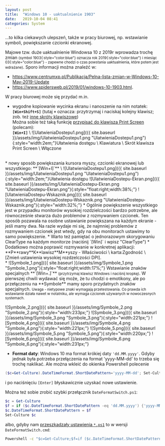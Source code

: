 ```yaml
---
layout: post
title:  "Windows 10 - uaktualnienie 1903"
date:   2019-10-04 08:41
categories: System
---
```


...to kilka ciekawych ulepszeń, także w pracy biurowej, np. wstawianie symboli, powiększanie czcionki ekranowej.

Majowe tzw. duże uaktualnienie Windowsa 10 z 2019r wprowadza trochę zmian <small>(symbol <span>1903</span>{:style="color:blue"} oznacza rok 20<span>19</span>{:style="color:blue"} i miesiąc <span>03</span>{:style="color:blue"}  - zapewne chodzi o czas powstania uaktualnienia, które potem jest wdrażane)</small>. Sporo informacji można znaleźć w:
* <https://www.centrumxp.pl/Publikacja/Pelna-lista-zmian-w-Windows-10-May-2019-Update> 
* <https://www.spidersweb.pl/2019/01/windows-10-1903.html>. 

W pracy biurowej może się przydać m.in.
* wygodne kopiowanie wycinka ekranu i nanoszenie na nim notatek: **`[Win+Shift+S]`** (tutaj **`+`** oznacza: przytrzymaj i naciskaj kolejny klawisz; zob. też [inne skróty klawiszowe](https://www.komputerswiat.pl/poradniki/programy/windows-10-skroty-klawiaturowe-windows-10-pulpit-pasek-zadan-wiersz-polecenia/pt4gpwy))  
Można sobie też taką funkcję [przypisać do klawisza Print Screen](https://www.centrumxp.pl/Publikacja/Jak-wywolac-wycinanie-obrazu-klawiszem-Print-Screen) (polecam):  
**`[Win+I]`** \ ![UlatwieniaDostepu1.png]({{ site.baseurl }}/assets/img/UlatwieniaDostepu1.png "UlatwieniaDostepu1.png"){:style="width:2em;"}Ułatwienia dostępu \ Klawiatura \ Skrót klawisza Print Screen \ Włączone
<br>
* nowy sposób powiększania kursora myszy, czcionki ekranowej lub wszystkiego:  
**`[Win+I]`** \ ![UlatwieniaDostepu1.png]({{ site.baseurl }}/assets/img/UlatwieniaDostepu1.png "UlatwieniaDostepu1.png"){:style="width:2em;"}Ułatwienia dostępu
![UlatwieniaDostepu-Ekran.png]({{ site.baseurl }}/assets/img/UlatwieniaDostepu-Ekran.png "UlatwieniaDostepu-Ekran.png"){:style="float:right;width:38%;"}
![UlatwieniaDostepu-Wskaznik.png]({{ site.baseurl }}/assets/img/UlatwieniaDostepu-Wskaznik.png "UlatwieniaDostepu-Wskaznik.png"){:style="width:32%;"}
  * Ogólnie powiększenie wszystkiego jest w przypadku monitorów wysokiej rozdzielczości bardzo potrzebne, ale równocześnie stwarza dużo problemów z rozmywaniem czcionek. Ten sposób pozawala na osobne ustawianie powiększana na każdym ekranie - jeśli mamy dwa. Na razie wydaje mi się, że najmniej problemów z rozmywaniem czcionek jest wtedy, gdy na obu monitorach ustawimy to samo powiększenie.
  * Warto też pamiętać o jednorazowym skorygowaniu ClearType na każdym monitorze (naciśnij `[Win]` i wpisz "ClearType")
  * Dodatkowo można poprawić rozmywanie w konkretnej aplikacji: **P**rawy**K**lawisz**M**yszy - Właściwości \ karta:Zgodność \ [Zmień ustawienia wysokiej rozdzelczości DPI].  
<br>
* ![Symbole_1.png]({{ site.baseurl }}/assets/img/Symbole_1.png "Symbole_1.png"){:style="float:right;width:17%;"}     Wstawianie znaków specjalnych **`[Win+.]`** <small>(przytrzymaj klawisz Windows i naciśnij kropkę)</small>. W pierwszej chwili wydawać się może, że tu chodzi o emotikony, ale po przełączeniu na **Symbole** mamy sporo przydatnych znaków specjalnych.  
<small>Uwaga - nietypowe znaki wymagają przetestowania. Co prawda ich wstawianie działa nawet w notatniku, ale wymaga czcionek używanych w nowoczesnych systemach.</small>

![Symbole_2.png]({{ site.baseurl }}/assets/img/Symbole_2.png "Symbole_2.png"){:style="width:233px;"} 
![Symbole_3.png]({{ site.baseurl }}/assets/img/Symbole_3.png "Symbole_3.png"){:style="width:221px;"} 
![Symbole_4.png]({{ site.baseurl }}/assets/img/Symbole_4.png "Symbole_4.png"){:style="width:221px;"} 
![Symbole_5.png]({{ site.baseurl }}/assets/img/Symbole_5.png "Symbole_5.png"){:style="width:220px;"} 
![Symbole_6.png]({{ site.baseurl }}/assets/img/Symbole_6.png "Symbole_6.png"){:style="width:231px;"}

* **Format daty**: Windows 10 ma format krókiej daty `'dd.MM.yyyy'`. Gdyby jednak była potrzeba przełączenia na format 'yyyy-MM-dd' to trzeba się trochę naklikać. Ale można wkleić do okienka Powershell polecenie
````powershell
($c=Get-Culture).DateTimeFormat.ShortDatePattern='yyyy-MM-dd'; Set-Culture $c
````
i po naciśnięciu `[Enter]` błyskawicznie uzyskać nowe ustawienie.

Można też sobie zrobić szybki przełącznik `DateFormatSwitch.ps1`:
````powershell
$c = Get-Culture
$f = if ($c.DateTimeFormat.ShortDatePattern -eq 'dd.MM.yyyy') {'yyyy-MM-dd'} else {'dd.MM.yyyy'}
$c.DateTimeFormat.ShortDatePattern = $f
Set-Culture $c
````
albo, gdyby nam [przeszkadzały ustawienia `*.ps1`](https://blog.netspi.com/15-ways-to-bypass-the-powershell-execution-policy/) to w wersji `DateFormatSwitch.cmd`:
````bat
Powershell -c "$c=Get-Culture;$f=if ($c.DateTimeFormat.ShortDatePattern -eq 'dd.MM.yyyy'){'yyyy-MM-dd'}else{'dd.MM.yyyy'};$c.DateTimeFormat.ShortDatePattern=$f;Set-Culture $c"
````

